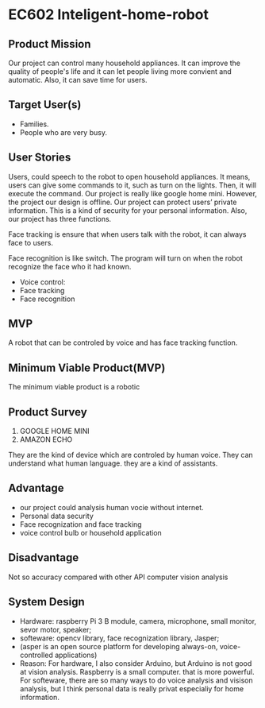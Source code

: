 # EC602 Inteligent-home-robot
## Product Mission
Our project can control many household appliances. It can improve the quality of people's life and it can let people living more convient and automatic. Also, it can save time for users.

## Target User(s)
- Families.
- People who are very busy.

## User Stories
Users, could speech to the robot to open household appliances. It means, users can give some commands to it, such as turn on the lights. Then, it will execute the command. Our project is really like google home mini. However, the project our design is offline. Our project can protect users’ private information. This is a kind of security for your personal information. Also, our project has three functions. 

Face tracking is ensure that when users talk with the robot, it can always face to users.

Face recognition is like switch. The program will turn on when the robot recognize the face who it had known. 
- Voice control: 
- Face tracking 
- Face recognition


## MVP
A robot that can be controled by voice and has face tracking function.

##  Minimum Viable Product(MVP)
The minimum viable product is a robotic 



##  Product Survey
  1.   GOOGLE HOME MINI 
  2.   AMAZON ECHO
  
They are the kind of device which are controled by human voice. They can understand what human language. they are a kind of assistants.
## Advantage 
  - our project could analysis human vocie without internet.
  - Personal data security 
  - Face recognization and face tracking 
  - voice control bulb or household application 
##  Disadvantage 
  Not so accuracy compared with other API computer vision analysis
  
  
## System Design
  - Hardware: raspberry Pi 3 B module, camera, microphone, small monitor, sevor motor, speaker;
  - softeware: opencv library, face recognization library, Jasper; 
  - (asper is an open source platform for developing always-on, voice-controlled applications)
  -  Reason: For hardware, I also consider Arduino, but Arduino is not good at vision analysis. Raspberry is a small computer. that is more powerful. For softeware, there are so many ways to do voice analysis and visison analysis, but I think personal data is really privat especialiy for home information. 
